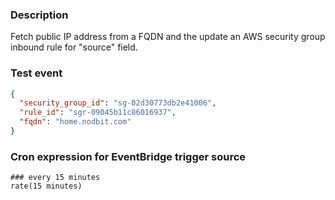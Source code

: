 ### Description
Fetch public IP address from a FQDN and the update an AWS security group inbound rule for "source" field.

### Test event
```json
{
  "security_group_id": "sg-02d30773db2e41006",
  "rule_id": "sgr-09045b11c86016937",
  "fqdn": "home.nodbit.com"
}
```

### Cron expression for EventBridge trigger source
```
### every 15 minutes
rate(15 minutes)
```